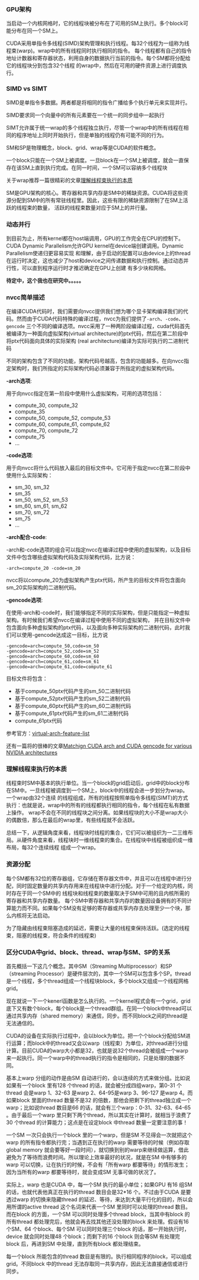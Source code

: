 ### GPU架构

当启动一个内核网格时，它的线程块被分布在了可用的SM上执行。多个block可能分布在同一个SM上。

CUDA采用单指令多线程(SIMD)架构管理和执行线程。每32个线程为一组称为线程束(warp)。wrap中的所有线程同时执行相同的指令。
每个线程都有自己的指令地址计数器和寄存器状态，利用自身的数据执行当前的指令。每个SM都将分配给它的线程块分到包含32个线程
的wrap中，然后在可用的硬件资源上进行调度执行。

### SIMD vs SIMT

SIMD是单指令多数据。两者都是将相同的指令广播给多个执行单元来实现并行。

SIMD要求同一个向量中的所有元素要在一个统一的同步组中一起执行

SIMT允许属于统一wrap的多个线程独立执行，尽管一个wrap中的所有线程在相同的程序地址上同时开始执行，但是单独的线程仍有可能不同的行为。

SM和SP是物理概念，block、grid、wrap等是CUDA的软件概念。

一个block只能在一个SM上被调度。一旦block在一个SM上被调度，就会一直保存在该SM上直到执行完成。在同一时间，一个SM可以容纳多个线程块

关于wrap推荐一篇很精彩的文章[理解线程束执行的本质](https://face2ai.com/CUDA-F-3-2-%E7%90%86%E8%A7%A3%E7%BA%BF%E7%A8%8B%E6%9D%9F%E6%89%A7%E8%A1%8C%E7%9A%84%E6%9C%AC%E8%B4%A8-P1/)

SM是GPU架构的核心。寄存器和共享内存是SM中的稀缺资源。CUDA将这些资源分配到SM中的所有常驻线程里。因此，这些有限的稀缺资源限制了在SM上活跃的线程束的数量，
活跃的线程束数量对应于SM上的并行量。

### 动态并行

到目前为止，所有kernel都在host端调用，GPU的工作完全在CPU的控制下。CUDA Dynamic Parallelism允许GPU kernel在device端创建调用。Dynamic Parallelism使递归更容易实现
和理解，由于启动的配置可以由device上的thread在运行时决定，这也减少了host和device之间传递数据和执行控制。通过动态并行性，可以直到程序运行时才推迟确定在GPU上创建
有多少块和网格。

**待定中，这个我也在研究中。。。。。**

### nvcc简单描述

在编译CUDA代码时，我们需要向nvcc提供我们想为哪个显卡架构编译我们的代码。然而由于CUDA代码特殊的编译过程，nvcc为我们提供了`-arch`、`-code`、`-gencode`
三个不同的编译选项。nvcc采用了一种两阶段编译过程，cuda代码首先被编译为一种面向虚拟架构(virtual architecture)的ptx代码，然后在第二阶段中将ptx代码面向具体的实际架构
(real architecture)编译为实际可执行的二进制代码

不同的架构包含了不同的功能，架构代码号越高，包含的功能越多。在向nvcc指定架构时，我们所指定的实际架构代码必须兼容于所指定的虚拟架构代码。

**-arch选项**:

用于向nvcc指定在第一阶段中使用什么虚拟架构，可用的选项包括：

- compute_30, compute_32
- compute_35
- compute_50, compute_52, compute_53
- compute_60, compute_61, compute_62
- compute_70, compute_72
- compute_75
- …

**-code选项**:

用于向nvcc将什么代码放入最后的目标文件中。它可用于指定nvcc在第二阶段中使用什么实际架构：

- sm_30, sm_32
- sm_35
- sm_50, sm_52, sm_53
- sm_60, sm_61, sm_62
- sm_70, sm_72
- sm_75
- ...

**-arch配合-code**:

-arch和-code选项的组合可以指定nvcc在编译过程中使用的虚拟架构，以及目标文件中包含哪些虚拟架构代码及实际架构代码，比方说：
```
-arch=compute_20 -code=sm_20
```
nvcc将以compute_20为虚拟架构产生ptx代码，所产生的目标文件将包含面向sm_20实际架构的二进制代码。

**-gencode选项**:

在使用-arch和-code时，我们能够指定不同的实际架构，但是只能指定一种虚拟架构。有时候我们希望nvcc在编译过程中使用不同的虚拟架构，
并在目标文件中包含面向多种虚拟架构的ptx代码，以及面向多种实际架构的二进制代码，此时我们可以使用-gencode达成这一目标，比方说
```
-gencode=arch=compute_50,code=sm_50
-gencode=arch=compute_52,code=sm_52
-gencode=arch=compute_60,code=sm_60
-gencode=arch=compute_61,code=sm_61
-gencode=arch=compute_61,code=compute_61
```
目标文件将包含：

- 基于compute_50ptx代码产生的sm_50二进制代码
- 基于compute_52ptx代码产生的sm_52二进制代码
- 基于compute_60ptx代码产生的sm_60二进制代码
- 基于compute_61ptx代码产生的sm_61二进制代码
- compute_61ptx代码

参考官方：[virtual-arch-feature-list](https://docs.nvidia.com/cuda/cuda-compiler-driver-nvcc/index.html#virtual-architecture-feature-list)

还有一篇将的很棒的文章[Matchign CUDA arch and CUDA gencode for various NVIDIA architectures](https://arnon.dk/matching-sm-architectures-arch-and-gencode-for-various-nvidia-cards/)

### 理解线程束执行的本质

线程束时SM中基本的执行单位。当一个block的grid启动后，grid中的block分布在SM中。一旦线程被调度到一个SM上，block中的线程会进一步划分为wrap。一个wrap由32个连续
的线程组成，所有的线程按照单指令多线程(SIMT)的方式执行：也就是说，wrap中的所有的线程都执行相同的指令，每个线程在私有数据上操作。
wrap不会在不同的线程块之间分离。如果线程块的大小不是wrap大小的偶数倍，那么在最后的wrap里，有些线程就不会活跃。

总结一下，从逻辑角度来看，线程块时线程的集合，它们可以被组织为一二三维布局。从硬件角度来看，线程块时一维线程束的集合。在线程块中线程被组织成一维布局，每32个连续线程
组成一个wrap。
    
### 资源分配

每个SM都有32位的寄存器组，它存储在寄存器文件中，并且可以在线程中进行分配，同时固定数量的共享内存用来在线程块中进行分配。对于一个给定的内核，同时存在于同一个SM中的
线程块和线程束的数量取决于SM中可用的且内核所需的寄存器和共享内存数量。
每个SM中寄存器和共享内存的数量因设备拥有的不同计算能力而不同。如果每个SM没有足够的寄存器或共享内存去处理至少一个块，那么内核将无法启动。

为了隐藏由线程束阻塞造成的延迟，需要让大量的线程束保持活跃。(选定的线程束，阻塞的线程束，符合条件的线程束)

### 区分CUDA中grid、block、thread、wrap与SM、SP的关系

首先概括一下这几个概念。其中SM（Streaming Multiprocessor）和SP（streaming Processor）是硬件层次的，其中一个SM可以包含多个SP。thread是一个线程，多个thread组成一个线程块block，多个block又组成一个线程网格grid。

现在就说一下一个kenerl函数是怎么执行的。一个kernel程式会有一个grid，grid底下又有数个block，每个block是一个thread群组。在同一个block中thread可以通过共享内存（shared memory）来通信，同步。而不同block之间的thread是无法通信的。

CUDA的设备在实际执行过程中，会以block为单位。把一个个block分配给SM进行运算；而block中的thread又会以warp（线程束）为单位，对thread进行分组计算。目前CUDA的warp大小都是32，也就是说32个thread会被组成一个warp来一起执行。同一个warp中的thread执行的指令是相同的，只是处理的数据不同。

基本上warp 分组的动作是由SM 自动进行的，会以连续的方式来做分组。比如说如果有一个block 里有128 个thread 的话，就会被分成四组warp，第0-31 个thread 会是warp 1、32-63 是warp 2、64-95是warp 3、96-127 是warp 4。而如果block 里面的thread 数量不是32 的倍数，那他会把剩下的thread独立成一个warp；比如说thread 数目是66 的话，就会有三个warp：0-31、32-63、64-65 。由于最后一个warp 里只剩下两个thread，所以其实在计算时，就相当于浪费了30 个thread 的计算能力；这点是在设定block 中thread 数量一定要注意的事！

一个SM 一次只会执行一个block 里的一个warp，但是SM 不见得会一次就把这个warp 的所有指令都执行完；当遇到正在执行的warp 需要等待的时候（例如存取global memory 就会要等好一段时间），就切换到别的warp来继续做运算，借此避免为了等待而浪费时间。所以理论上效率最好的状况，就是在SM 中有够多的warp 可以切换，让在执行的时候，不会有「所有warp 都要等待」的情形发生；因为当所有的warp 都要等待时，就会变成SM 无事可做的状况了。

实际上，warp 也是CUDA 中，每一个SM 执行的最小单位；如果GPU 有16 组SM 的话，也就代表他真正在执行的thread 数目会是32*16 个。不过由于CUDA 是要透过warp 的切换来隐藏thread 的延迟、等待，来达到大量平行化的目的，所以会用所谓的active thread 这个名词来代表一个SM 里同时可以处理的thread 数目。而在block 的方面，一个SM 可以同时处理多个thread block，当其中有block 的所有thread 都处理完后，他就会再去找其他还没处理的block 来处理。假设有16 个SM、64 个block、每个SM 可以同时处理三个block 的话，那一开始执行时，device 就会同时处理48 个block；而剩下的16 个block 则会等SM 有处理完block 后，再进到SM 中处理，直到所有block 都处理结束。

每一个block 所能包含的thread 数目是有限的。执行相同程序的block，可以组成grid。不同block 中的thread 无法存取同一共享内存，因此无法直接通信或进行同步。

